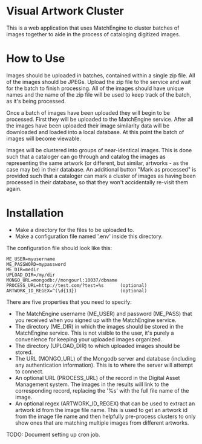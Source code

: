 # Visual Artwork Cluster

This is a web application that uses MatchEngine to cluster batches of images together to aide in the process of cataloging digitized images.

# How to Use

Images should be uploaded in batches, contained within a single zip file. All of the images should be JPEGs. Upload the zip file to the service and wait for the batch to finish processing. All of the images should have unique names and the name of the zip file will be used to keep track of the batch, as it's being processed.

Once a batch of images have been uploaded they will begin to be processed. First they will be uploaded to the MatchEngine service. After all the images have been uploaded their image similarity data will be downloaded and loaded into a local database. At this point the batch of images will become viewable.

Images will be clustered into groups of near-identical images. This is done such that a cataloger can go through and catalog the images as representing the same artwork (or different, but similar, artworks - as the case may be) in their database. An additional button "Mark as processed" is provided such that a cataloger can mark a cluster of images as having been processed in their database, so that they won't accidentally re-visit them again.

# Installation

- Make a directory for the files to be uploaded to.
- Make a configuration file named '.env' inside this directory.

The configuration file should look like this:

    ME_USER=myusername
    ME_PASSWORD=mypassword
    ME_DIR=medir
    UPLOAD_DIR=/my/dir
    MONGO_URL=mongodb://mongourl:10037/dbname
    PROCESS_URL=http://test.com/?test=%s      (optional)
    ARTWORK_ID_REGEX=^(\d{13})                (optional)

There are five properties that you need to specify:

- The MatchEngine username (ME\_USER) and password (ME\_PASS) that you received when you signed up with the MatchEngine service.
- The directory (ME\_DIR) in which the images should be stored in the MatchEngine service. This is not visible to the user, it's purely a convenience for keeping your uploaded images organized.
- The directory (UPLOAD\_DIR) to which uploaded images should be stored.
- The URL (MONGO\_URL) of the Mongodb server and database (including any authentication information). This is to where the server will attempt to connect.
- An optional URL (PROCESS\_URL) of the record in the Digital Asset Management system. The images in the results will link to the corresponding record, replacing the '%s' with the full file name of the image.
- An optional regex (ARTWORK\_ID\_REGEX) that can be used to extract an artwork id from the image file name. This is used to get an artwork id from the image file name and then helpfully pre-process clusters to only show ones that are matching multiple images from different artworks.

TODO: Document setting up cron job.